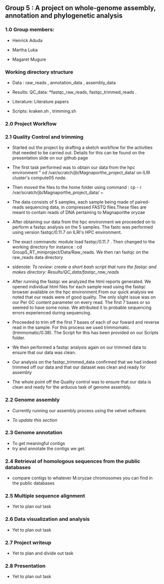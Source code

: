 ## Group 5 : A project on whole-genome assembly, annotation and phylogenetic analysis
### 1.0 Group members:
- Henrick Aduda

- Martha Luka

- Magaret Mugure
### Working directory structure

- Data :  raw_reads , annotation_data , assembly_data

- Results: QC_data: *fastqc_raw_reads, fastqc_trimmed_reads .

- Literature: Literature papers

- Scripts: kraken.sh , trimming.sh

### 2.0 Project Workflow

### 2.1 Quality Control and trimming 

- Started out the project by drafting a sketch workflow for the activities that needed to be carried out. Details for this can be found on the presentation slide on our github page

- The first task performed was to obtain our data from the hpc environment " cd /var/scratch/jb/Magnaporthe_project_data/ on ILRI cluster's  compute05 node.

- Then moved the files to the home folder using command : cp - r /var/scratch/jb/Magnaporthe_project_data/ ~

- The data consists of 5 samples, each sample being made of paired-reads sequencing data, in compressed FASTQ files.These files are meant to contain reads of DNA pertaining to Magnaporthe oryzae

- After obtaining our data from the hpc environment we proceeded on to perform a fastqc analysis on the 5 samples. The fastc was performed using version fastqc/0.11.7 on ILRI's HPC environment.

- The exact commands: module load fastqc/0.11.7 . Then changed to the working directory for instance : cd Group5_RT_miniproject/Data/Raw_reads. We then ran fastqc on the raw_reads data directory

- sidenote: *To review: create a short bash script that runs the fastqc and makes directory: Results/QC_data/fastqc_raw_reads* 

- After running the fastqc we analyzed the html reports generated. We opened individual html files for each sample read using the fastqc browser available on the hpc environment.From our quick analysis we noted that our reads were of good quality. The only slight issue was on our Per GC content parameter on every read. The first 7 bases or so seemed to have some noise. We attributed it to probable sequencing errors experienced during sequencing.

- Proceeded to trim off the first 7 bases of each of our foward and reverse read in the sample. For this process we used trimmomatic. (trimmomatic/0.38). The Script for this has been provided on our Scripts folder.

- We then performed a fastqc analysis again on our trimmed data to ensure that our data was clean. 

- Our analysis on the fastqc_trimmed_data confirmed that we had indeed trimmed off our data and that our dataset was clean and ready for assembly

- The whole point off the Quality control was to ensure that our data is clean and ready for the arduous task of genome assembly.

### 2.2 Genome assembly 
- Currently running our assembly process using the velvet software.

- *To update this section*

###  2.3 Genome annotation
- To get meaningful contigs
- try and annotate the contigs we get.

###  2.4 Retrieval of homologous sequences from the public databases
- compare contigs to whatever M.oryzae chromosomes you can find in the public databases

###  2.5 Multiple sequence alignment
- Yet to plan out task

###  2.6 Data visualization and analysis
- Yet to plan out task

###  2.7 Project writeup
- Yet to plan and divide out task

###  2.8 Presentation
- Yet to plan out task
